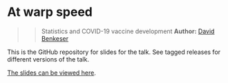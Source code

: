 # At warp speed 
>> Statistics and COVID-19 vaccine development
**Author:** [David Benkeser](https://www.sph.emory.edu/faculty/profile/#!dbenkes)

This is the GitHub repository for slides for the talk. See tagged releases for different versions of the talk. 

[The slides can be viewed here](https://benkeser.github.io/warpspeedstats). 